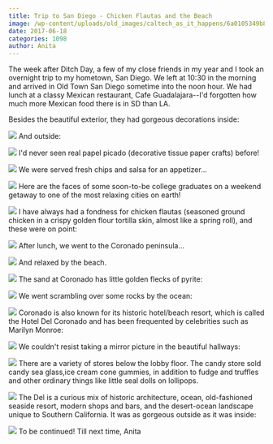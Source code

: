 ```yaml
---
title: Trip to San Diego - Chicken Flautas and the Beach
image: /wp-content/uploads/old_images/caltech_as_it_happens/6a0105349b8251970b01b7c90298fe970b.jpg
date: 2017-06-18
categories: 1098
author: Anita
---
```


The week after Ditch Day, a few of my close friends in my year and I took an overnight trip to my hometown, San Diego. We left at 10:30 in the morning and arrived in Old Town San Diego sometime into the noon hour. We had lunch at a classy Mexican restaurant, Cafe Guadalajara--I'd forgotten how much more Mexican food there is in SD than LA.

Besides the beautiful exterior, they had gorgeous decorations inside:


![](/old_images/caltech_as_it_happens/6a0105349b8251970b01b7c9029907970b.jpg)
And outside:


![](/old_images/6a019b0005f8ce970d01b8d28cd6b1970c-pi.jpg)
I'd never seen real papel picado (decorative tissue paper crafts) before!


![](/old_images/caltech_as_it_happens/6a0105349b8251970b01b8d28cd6aa970c.jpg)
We were served fresh chips and salsa for an appetizer...


![](/old_images/6a019b0005f8ce970d01b7c9029949970b-pi.jpg)
Here are the faces of some soon-to-be college graduates on a weekend getaway to one of the most relaxing cities on earth!


![](/old_images/caltech_as_it_happens/6a0105349b8251970b01b8d28cd6ec970c.jpg)
I have always had a fondness for chicken flautas (seasoned ground chicken in a crispy golden flour tortilla skin, almost like a spring roll), and these were on point:


![](/old_images/caltech_as_it_happens/6a0105349b8251970b01bb09a5b208970d.jpg)
After lunch, we went to the Coronado peninsula...


![](/old_images/6a019b0005f8ce970d01b7c9029973970b-pi.jpg)
And relaxed by the beach.


![](/old_images/6a019b0005f8ce970d01b8d28cd75a970c-pi.jpg)
The sand at Coronado has little golden flecks of pyrite:


![](/old_images/caltech_as_it_happens/6a0105349b8251970b01b8d28cd766970c.jpg)
We went scrambling over some rocks by the ocean:


![](/old_images/caltech_as_it_happens/6a0105349b8251970b01b8d28cd76d970c.jpg)
Coronado is also known for its historic hotel/beach resort, which is called the Hotel Del Coronado and has been frequented by celebrities such as Marilyn Monroe:


![](/old_images/6a019b0005f8ce970d01bb09a5b282970d-pi.jpg)
We couldn't resist taking a mirror picture in the beautiful hallways:


![](/old_images/caltech_as_it_happens/6a0105349b8251970b01bb09a5b296970d.jpg)
There are a variety of stores below the lobby floor. The candy store sold candy sea glass,ice cream cone gummies, in addition to fudge and truffles and other ordinary things like little seal dolls on lollipops.


![](/old_images/6a019b0005f8ce970d01b8d28cd794970c-pi.jpg)
The Del is a curious mix of historic architecture, ocean, old-fashioned seaside resort, modern shops and bars, and the desert-ocean landscape unique to Southern California. It was as gorgeous outside as it was inside:


![](/old_images/caltech_as_it_happens/6a0105349b8251970b01bb09a5b2ed970d.jpg)
To be continued!
Till next time,
Anita
